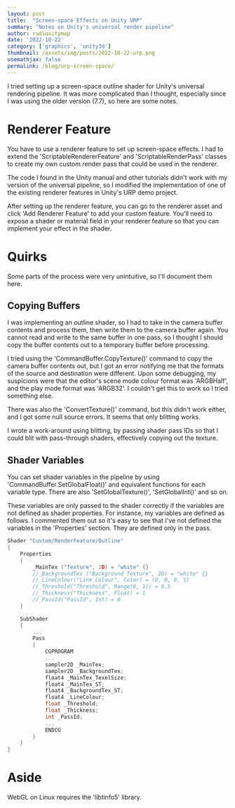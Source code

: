 ```yaml
---
layout: post
title:  "Screen-space Effects on Unity URP"
summary: "Notes on Unity's universal render pipeline"
author: radiositymap
date: '2022-10-22'
category: ['graphics', 'unity3d']
thumbnail: /assets/img/posts/2022-10-22-urp.png
usemathjax: false
permalink: /blog/urp-screen-space/
---
```


I tried setting up a screen-space outline shader for Unity's universal rendering pipeline. It was more complicated than I thought, especially since I was using the older version (7.7), so here are some notes.

# Renderer Feature

You have to use a renderer feature to set up screen-space effects. I had to extend the 'ScriptableRendererFeature' and 'ScriptableRenderPass' classes to create my own custom render pass that could be used in the renderer.

The code I found in the Unity manual and other tutorials didn't work with my version of the universal pipeline, so I modified the implementation of one of the existing renderer features in Unity's URP demo project.

After setting up the renderer feature, you can go to the renderer asset and click 'Add Renderer Feature' to add your custom feature. You'll need to expose a shader or material field in your renderer feature so that you can implement your effect in the shader.

# Quirks

Some parts of the process were very unintuitive, so I'll document them here.

## Copying Buffers

I was implementing an outline shader, so I had to take in the camera buffer contents and process them, then write them to the camera buffer again. You cannot read and write to the same buffer in one pass, so I thought I should copy the buffer contents out to a temporary buffer before processing.

I tried using the 'CommandBuffer.CopyTexture()' command to copy the camera buffer contents out, but I got an error notifying me that the formats of the source and destination were different. Upon some debugging, my suspicions were that the editor's scene mode colour format was 'ARGBHalf', and the play mode format was 'ARGB32'. I couldn't get this to work so I tried something else.

There was also the 'ConvertTexture()' command, but this didn't work either, and I got some null source errors. It seems that only blitting works.

I wrote a work-around using blitting, by passing shader pass IDs so that I could blit with pass-through shaders, effectively copying out the texture.

## Shader Variables

You can set shader variables in the pipeline by using 'CommandBuffer.SetGlobalFloat()' and equivalent functions for each variable type. There are also 'SetGlobalTexture()', 'SetGlobalInt()' and so on.

These variables are only passed to the shader correctly if the variables are not defined as shader properties. For instance, my variables are defined as follows. I commented them out so it's easy to see that I've not defined the variables in the 'Properties' section. They are defined only in the pass.

```c
Shader "Custom/RenderFeature/Outline"
{
    Properties
    {
        _MainTex ("Texture", 2D) = "white" {}
        //_BackgroundTex ("Background Texture", 2D) = "white" {}
        //_LineColour("Line Colour", Color) = (0, 0, 0, 1)
        //_Threshold("Threshold", Range(0, 1)) = 0.5
        //_Thickness("Thickness", Float) = 1
        //_PassId("PassId", Int) = 0
    }

    SubShader
    {
        ...
        Pass
        {
            CGPROGRAM
            ...
            sampler2D _MainTex;
            sampler2D _BackgroundTex;
            float4 _MainTex_TexelSize;
            float4 _MainTex_ST;
            float4 _BackgroundTex_ST;
            float4 _LineColour;
            float _Threshold;
            float _Thickness;
            int _PassId;
            ...
            ENDCG
        }
    }
}
```

# Aside

WebGL on Linux requires the 'libtinfo5' library.
